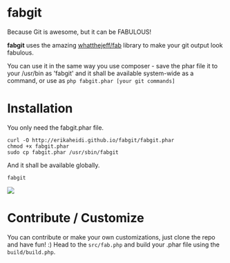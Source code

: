 fabgit
======

Because Git is awesome, but it can be FABULOUS!

<strong>fabgit</strong> uses the amazing <a href="https://github.com/whatthejeff/fab">whatthejeff/fab</a> library to make your git output look fabulous.

You can use it in the same way you use composer - save the phar file it to your /usr/bin as 'fabgit' and it shall be available system-wide as a command, or use as `php fabgit.phar [your git commands]`

Installation
=============

You only need the fabgit.phar file.

```
curl -O http://erikaheidi.github.io/fabgit/fabgit.phar
chmod +x fabgit.phar
sudo cp fabgit.phar /usr/sbin/fabgit
```

And it shall be available globally.

`fabgit`

<img src="http://i.imgur.com/iJ645gO.png"/>

Contribute / Customize
======================

You can contribute or make your own customizations, just clone the repo and have fun! :)
Head to the `src/fab.php` and build your .phar file using the `build/build.php`.
